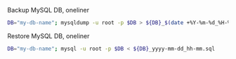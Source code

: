 Backup MySQL DB, oneliner
```bash
DB="my-db-name"; mysqldump -u root -p $DB > ${DB}_$(date +%Y-%m-%d_%H-%M).sql
```

Restore MySQL DB, oneliner
```bash
DB="my-db-name"; mysql -u root -p $DB < ${DB}_yyyy-mm-dd_hh-mm.sql
```

